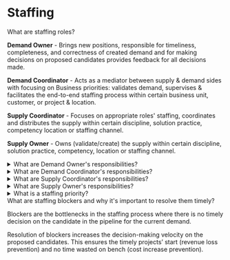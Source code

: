 # Staffing

<deatils>
  <summary>What are staffing roles?</summary>

**Demand Owner** - Brings new positions, responsible for timeliness, completeness, and correctness of created demand and for making decisions on proposed candidates provides feedback for all decisions made.

**Demand Coordinator** - Acts as a mediator between supply & demand sides with focusing on Business priorities: validates demand, supervises & facilitates the end-to-end staffing process within certain business unit, customer, or project & location.

**Supply Coordinator** - Focuses on appropriate roles' staffing, coordinates and distributes the supply within certain discipline, solution practice, competency location or staffing channel.

**Supply Owner** - Owns (validate/create) the supply within certain discipline, solution practice, competency, location or staffing channel.

</details>

<details>
  <summary>What are Demand Owner's responsibilities?</summary>

- **Clarify** the demand with client;
- **Create** it in CRM and Staffing Desk;
- **Keep** staffing requirements up to date in the Staffing Tools. Clafify them if needed;
- **Confirm** staffing channels that can be used (hiring from market, Internal Mobility etc);
- **Arrange** (or request arrange of) interviews for considered condidates (e.g., a technical interview, project manager talk, customer interview), back ground check, etc;
- **Make** prompt decisions on proposed candidates.

</details>

<details>
  <summary>What are Demand Coordinator's responsibilities?</summary>

- **Track** new relevant demand & validate its requirements;
- **Align** positions prioritization & facilitate location landing strategy if needed;
- **Engage** all existing staffing channels and relevant SpCs timely;
- **Oversee** the continuous resources delivery from Supply.
- **Facilitate** DOs to provide timely decision on candidates and handle escalations on demand side;
- **Assist** DO to keep information in Staffing Tools up to date.

</details>

<details>
  <summary>What are Supply Coordinator's responsibilities?</summary>

- **Track** new relevant demand & validate its requirements;
- **Check** candidate's availability;
- **Propose** the most relevant candidates for each position;
- **Initiate** hiring from market if needed and confirmed by DO.

</details>

<details>
  <summary>What are Supply Owner's responsibilities?</summary>

- **Manage and plan** capacity within respective pool (e.g., location, solution practice, resource pool, etc);
- **Ensure** the quality and relevance of candidates' profiles (UPSA/CVs). Check availability of candidates.

</details>

<details>
  <summary>What is a staffing priority?</summary>

Staffing prioritization is a mechanism that arranges positions in order of necessary attention and helps focus on the most critical positions.

</details>

<deatils>
  <summary>What are staffing blockers and why it's important to resolve them timely?</summary>

Blockers are the bottlenecks in the staffing process where there is no timely decision on the candidate in the pipeline for the current demand.

Resolution of blockers increases the decision-making velocity on the proposed candidates. This ensures the timely projects’ start (revenue loss prevention) and no time wasted on bench (cost increase prevention).

</details>
